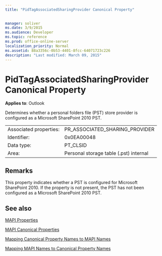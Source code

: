 ```yaml
---
title: "PidTagAssociatedSharingProvider Canonical Property"
 
 
manager: soliver
ms.date: 3/9/2015
ms.audience: Developer
ms.topic: reference
ms.prod: office-online-server
localization_priority: Normal
ms.assetid: 88a3356c-0b53-4401-8fcc-64071723c226
description: "Last modified: March 09, 2015"
---
```


# PidTagAssociatedSharingProvider Canonical Property

  
  
**Applies to**: Outlook 
  
Determines whether a personal folders file (PST) store provider is configured as a Microsoft SharePoint 2010 PST.
  
|||
|:-----|:-----|
|Associated properties:  <br/> |PR_ASSOCIATED_SHARING_PROVIDER  <br/> |
|Identifier:  <br/> |0x0EA00048  <br/> |
|Data type:  <br/> |PT_CLSID  <br/> |
|Area:  <br/> |Personal storage table (.pst) internal  <br/> |
   
## Remarks

This property indicates whether a PST is configured for Microsoft SharePoint 2010. If the property is not present, the PST has not been configured as a Microsoft SharePoint 2010 PST.
  
## See also



[MAPI Properties](mapi-properties.md)
  
[MAPI Canonical Properties](mapi-canonical-properties.md)
  
[Mapping Canonical Property Names to MAPI Names](mapping-canonical-property-names-to-mapi-names.md)
  
[Mapping MAPI Names to Canonical Property Names](mapping-mapi-names-to-canonical-property-names.md)

